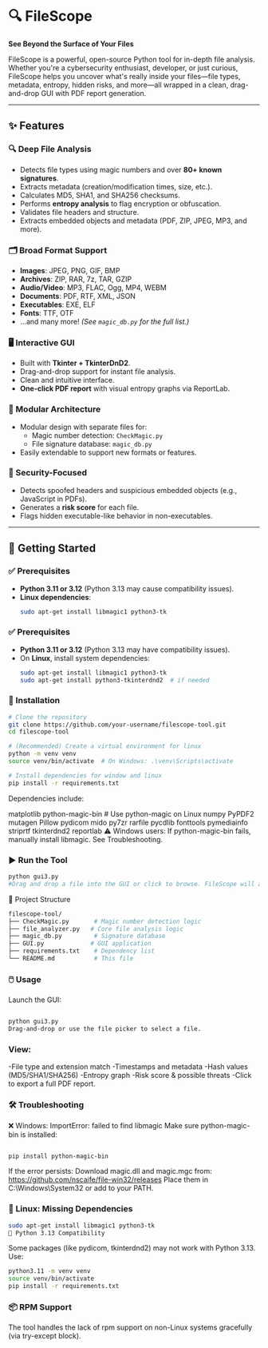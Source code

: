# 🔍 FileScope

**See Beyond the Surface of Your Files**

FileScope is a powerful, open-source Python tool for in-depth file analysis. Whether you're a cybersecurity enthusiast, developer, or just curious, FileScope helps you uncover what's really inside your files—file types, metadata, entropy, hidden risks, and more—all wrapped in a clean, drag-and-drop GUI with PDF report generation.

---

## ✨ Features

### 🔍 Deep File Analysis
- Detects file types using magic numbers and over **80+ known signatures**.
- Extracts metadata (creation/modification times, size, etc.).
- Calculates MD5, SHA1, and SHA256 checksums.
- Performs **entropy analysis** to flag encryption or obfuscation.
- Validates file headers and structure.
- Extracts embedded objects and metadata (PDF, ZIP, JPEG, MP3, and more).

### 🗂️ Broad Format Support
- **Images**: JPEG, PNG, GIF, BMP  
- **Archives**: ZIP, RAR, 7z, TAR, GZIP  
- **Audio/Video**: MP3, FLAC, Ogg, MP4, WEBM  
- **Documents**: PDF, RTF, XML, JSON  
- **Executables**: EXE, ELF  
- **Fonts**: TTF, OTF  
- ...and many more! *(See `magic_db.py` for the full list.)*

### 🖥️ Interactive GUI
- Built with **Tkinter + TkinterDnD2**.
- Drag-and-drop support for instant file analysis.
- Clean and intuitive interface.
- **One-click PDF report** with visual entropy graphs via ReportLab.

### 🧩 Modular Architecture
- Modular design with separate files for:
  - Magic number detection: `CheckMagic.py`
  - File signature database: `magic_db.py`
- Easily extendable to support new formats or features.

### 🔐 Security-Focused
- Detects spoofed headers and suspicious embedded objects (e.g., JavaScript in PDFs).
- Generates a **risk score** for each file.
- Flags hidden executable-like behavior in non-executables.

---

## 🚀 Getting Started

### ✅ Prerequisites
- **Python 3.11 or 3.12** (Python 3.13 may cause compatibility issues).
- **Linux dependencies**:
  ```bash
  sudo apt-get install libmagic1 python3-tk
### ✅ Prerequisites
- **Python 3.11 or 3.12** (Python 3.13 may have compatibility issues).
- On **Linux**, install system dependencies:
  ```bash
  sudo apt-get install libmagic1 python3-tk
  sudo apt-get install python3-tkinterdnd2  # if needed
  
### 💾 Installation
```bash
# Clone the repository
git clone https://github.com/your-username/filescope-tool.git
cd filescope-tool

# (Recommended) Create a virtual environment for linux
python -m venv venv
source venv/bin/activate  # On Windows: .\venv\Scripts\activate

# Install dependencies for window and linux
pip install -r requirements.txt
```
Dependencies include:

matplotlib
python-magic-bin      # Use python-magic on Linux
numpy
PyPDF2
mutagen
Pillow
pydicom
mido
py7zr
rarfile
pycdlib
fonttools
pymediainfo
striprtf
tkinterdnd2
reportlab
⚠️ Windows users: If python-magic-bin fails, manually install libmagic. See Troubleshooting.

### ▶️ Run the Tool
```bash
python gui3.py
#Drag and drop a file into the GUI or click to browse. FileScope will analyze it and display results. You can also generate a detailed PDF report.
```
📁 Project Structure
```bash
filescope-tool/
├── CheckMagic.py       # Magic number detection logic
├── file_analyzer.py   # Core file analysis logic
├── magic_db.py         # Signature database
├── GUI.py             # GUI application
├── requirements.txt    # Dependency list
└── README.md           # This file
```
### 🖱️ Usage
Launch the GUI:

```bash

python gui3.py
Drag-and-drop or use the file picker to select a file.
```
### View:

-File type and extension match
-Timestamps and metadata
-Hash values (MD5/SHA1/SHA256)
-Entropy graph
-Risk score & possible threats
-Click to export a full PDF report.

### 🛠️ Troubleshooting
❌ Windows: ImportError: failed to find libmagic
Make sure python-magic-bin is installed:

```bash

pip install python-magic-bin
```
If the error persists:
Download magic.dll and magic.mgc from: https://github.com/nscaife/file-win32/releases
Place them in C:\Windows\System32 or add to your PATH.

### 🐧 Linux: Missing Dependencies
```bash
sudo apt-get install libmagic1 python3-tk
🐍 Python 3.13 Compatibility
```
Some packages (like pydicom, tkinterdnd2) may not work with Python 3.13. Use:

```bash
python3.11 -m venv venv
source venv/bin/activate
pip install -r requirements.txt
```
### 📦 RPM Support
The tool handles the lack of rpm support on non-Linux systems gracefully (via try-except block).


